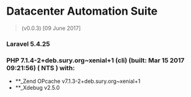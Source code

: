 # Datacenter Automation Suite 
> (v0.0.3) [09 June 2017]


###  **Laravel** 5.4.25

###  **PHP** 7.1.4-2+deb.sury.org~xenial+1 (cli) (built: Mar 15 2017 09:21:56) ( NTS ) with: 
- **_Zend OPcache v7.1.3-2+deb.sury.org~xenial+1
- **_Xdebug v2.5.0
